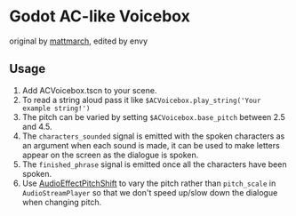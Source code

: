 # Godot AC-like Voicebox
original by [mattmarch](https://github.com/mattmarch), edited by envy
## Usage
1. Add ACVoicebox.tscn to your scene.
2. To read a string aloud pass it like `$ACVoicebox.play_string('Your example string!')`
3. The pitch can be varied by setting `$ACVoicebox.base_pitch` between 2.5 and 4.5.
4. The `characters_sounded` signal is emitted with the spoken characters as an argument when each sound is made, it can be used to make letters appear on the screen as the dialogue is spoken.
5. The `finished_phrase` signal is emitted once all the characters have been spoken.
6. Use [AudioEffectPitchShift](https://docs.godotengine.org/en/stable/classes/class_audioeffectpitchshift.html) to vary the pitch rather than `pitch_scale` in `AudioStreamPlayer` so that we don't speed up/slow down the dialogue when changing pitch. 
